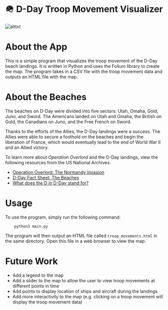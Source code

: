 # 🪖 D-Day Troop Movement Visualizer

![alttxt](https://github.com/asharahmed/d-day/blob/main/landing.png?raw=true)

# About the App

This is a simple program that visualizes the troop movement of the D-Day beach landings. It is written in Python and uses the Folium library to create the map. The program takes in a CSV file with the troop movement data and outputs an HTML file with the map.

# About the Beaches

The beaches on D-Day were divided into five sectors: Utah, Omaha, Gold, Juno, and Sword. The Americans landed on Utah and Omaha, the British on Gold, the Canadians on Juno, and the Free French on Sword. 

Thanks to the efforts of the Allies, the D-Day landings were a success. The Allies were able to secure a foothold on the beaches and begin the liberation of France, which would eventually lead to the end of World War II and an Allied victory.

To learn more about _Operation Overlord_ and the D-Day landings, view the following resources from the US National Archives: 

- [Operation Overlord: The Normandy Invasion](https://www.archives.gov/research/military/ww2/d-day)
- [D-Day Fact Sheet: The Beaches](https://dod.defense.gov/Portals/1/features/2016/0516_dday/docs/d-day-fact-sheet-the-beaches.pdf)
- [What does the D in D-Day stand for?](https://www.army.mil/e2/downloads/rv7/d-day/the-meaning-of-dday-fact.pdf)
# Usage

To use the program, simply run the following command:
    
        python3 main.py

The program will then output an HTML file called `troop_movements.html` in the same directory. Open this file in a web browser to view the map.

# Future Work

- Add a legend to the map
- Add a slider to the map to allow the user to view troop movements at different points in time
- Add points to display location of ships and aircraft during the landings
- Add more interactivity to the map (e.g. clicking on a troop movement will display the troop movement data)

